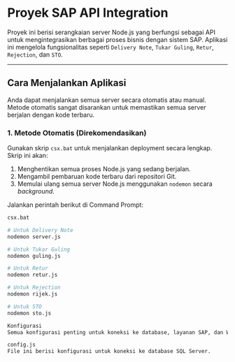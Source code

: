 # Proyek SAP API Integration

Proyek ini berisi serangkaian server Node.js yang berfungsi sebagai API untuk mengintegrasikan berbagai proses bisnis dengan sistem SAP. Aplikasi ini mengelola fungsionalitas seperti `Delivery Note`, `Tukar Guling`, `Retur`, `Rejection`, dan `STO`.

---

## Cara Menjalankan Aplikasi

Anda dapat menjalankan semua server secara otomatis atau manual. Metode otomatis sangat disarankan untuk memastikan semua server berjalan dengan kode terbaru.

### 1. Metode Otomatis (Direkomendasikan)

Gunakan skrip `csx.bat` untuk menjalankan deployment secara lengkap. Skrip ini akan:
1.  Menghentikan semua proses Node.js yang sedang berjalan.
2.  Mengambil pembaruan kode terbaru dari repositori Git.
3.  Memulai ulang semua server Node.js menggunakan `nodemon` secara *background*.

Jalankan perintah berikut di Command Prompt:
```bash
csx.bat

# Untuk Delivery Note
nodemon server.js

# Untuk Tukar Guling
nodemon guling.js

# Untuk Retur
nodemon retur.js

# Untuk Rejection
nodemon rijek.js

# Untuk STO
nodemon sto.js

Konfigurasi
Semua konfigurasi penting untuk koneksi ke database, layanan SAP, dan WhatsApp disimpan dalam file terpisah. Pastikan Anda menyesuaikan nilai-nilai di bawah ini dengan setelan di lingkungan perusahaan Anda.

config.js
File ini berisi konfigurasi untuk koneksi ke database SQL Server.

